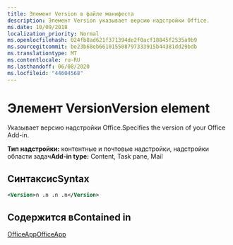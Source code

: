```yaml
---
title: Элемент Version в файле манифеста
description: Элемент Version указывает версию надстройки Office.
ms.date: 10/09/2018
localization_priority: Normal
ms.openlocfilehash: 024fb8ad621f371394de2f0acf18845f2535a9b9
ms.sourcegitcommit: be23b68eb661015508797333915b44381dd29bdb
ms.translationtype: MT
ms.contentlocale: ru-RU
ms.lasthandoff: 06/08/2020
ms.locfileid: "44604568"
---
```

# <a name="version-element"></a><span data-ttu-id="13433-103">Элемент Version</span><span class="sxs-lookup"><span data-stu-id="13433-103">Version element</span></span>

<span data-ttu-id="13433-104">Указывает версию надстройки Office.</span><span class="sxs-lookup"><span data-stu-id="13433-104">Specifies the version of your Office Add-in.</span></span>

<span data-ttu-id="13433-105">**Тип надстройки:** контентные и почтовые надстройки, надстройки области задач</span><span class="sxs-lookup"><span data-stu-id="13433-105">**Add-in type:** Content, Task pane, Mail</span></span>

## <a name="syntax"></a><span data-ttu-id="13433-106">Синтаксис</span><span class="sxs-lookup"><span data-stu-id="13433-106">Syntax</span></span>

```XML
<Version>n .n .n .n</Version>
```

## <a name="contained-in"></a><span data-ttu-id="13433-107">Содержится в</span><span class="sxs-lookup"><span data-stu-id="13433-107">Contained in</span></span>

[<span data-ttu-id="13433-108">OfficeApp</span><span class="sxs-lookup"><span data-stu-id="13433-108">OfficeApp</span></span>](officeapp.md)

